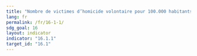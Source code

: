 ```yaml
---
title: "Nombre de victimes d’homicide volontaire pour 100.000 habitants, par sexe et âge"
lang: fr
permalink: /fr/16-1-1/
sdg_goal: 16
layout: indicator
indicator: "16.1.1"
target_id: "16.1"
---
```


